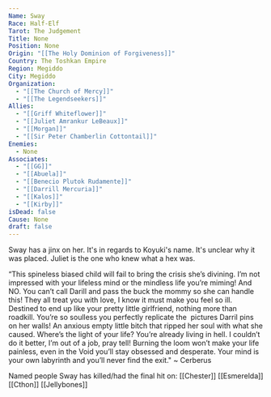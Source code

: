 ```yaml
---
Name: Sway
Race: Half-Elf
Tarot: The Judgement
Title: None
Position: None
Origin: "[[The Holy Dominion of Forgiveness]]"
Country: The Toshkan Empire
Region: Megiddo
City: Megiddo
Organization:
  - "[[The Church of Mercy]]"
  - "[[The Legendseekers]]"
Allies:
  - "[[Griff Whiteflower]]"
  - "[[Juliet Amrankur LeBeaux]]"
  - "[[Morgan]]"
  - "[[Sir Peter Chamberlin Cottontail]]"
Enemies:
  - None
Associates:
  - "[[GG]]"
  - "[[Abuela]]"
  - "[[Benecio Plutok Rudamente]]"
  - "[[Darrill Mercuria]]"
  - "[[Kalos]]"
  - "[[Kirby]]"
isDead: false
Cause: None
draft: false
---
```

Sway has a jinx on her. It's in regards to Koyuki's name. It's unclear why it was placed. Juliet is the one who knew what a hex was. 

“This spineless biased child will fail to bring the crisis she’s divining. I’m not impressed with your lifeless mind or the mindless life you’re miming! And NO. You can’t call Darill and pass the buck the mommy so she can handle this! They all treat you with love, I know it must make you feel so ill. Destined to end up like your pretty little girlfriend, nothing more than roadkill. You’re so soulless you perfectly replicate the  pictures Darril pins on her walls! An anxious empty little bitch that ripped her soul with what she caused. Where’s the light of your life? You’re already living in hell. I couldn’t do it better, I’m out of a job, pray tell! Burning the loom won’t make your life painless, even in the Void you’ll stay obsessed and desperate. Your mind is your own labyrinth and you’ll never find the exit." ~ Cerberus

Named people Sway has killed/had the final hit on: [[Chester]] [[Esmerelda]] [[Cthon]] [[Jellybones]]